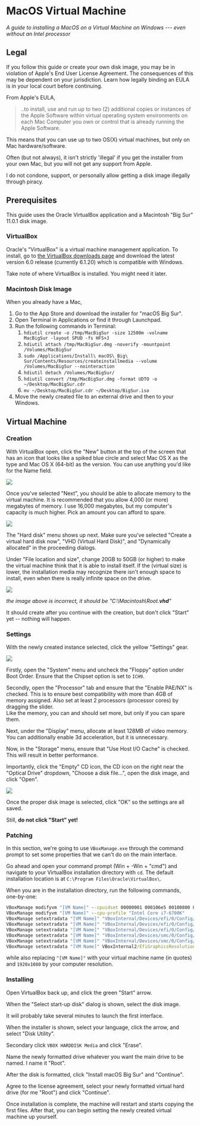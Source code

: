 # MacOS Virtual Machine

*A guide to installing a MacOS on a Virtual Machine on Windows --- even without an Intel processor*

## Legal

If you follow this guide or create your own disk image, you may be in violation of Apple's End User License Agreement. The consequences of this may be dependent on your jurisdiction. Learn how legally binding an EULA is in your local court before continuing.

From Apple's EULA,

> ..to install, use and run up to two (2) additional copies or instances of the Apple Software within virtual operating system environments on each Mac Computer you own or control that is already running the Apple Software.

This means that you can use up to two OS(X) virtual machines, but only on Mac hardware/software.

Often (but not always), it isn't strictly 'illegal' if you get the installer from your own Mac, but you will not get any support from Apple.

I do not condone, support, or personally allow getting a disk image illegally through piracy.

## Prerequisites

This guide uses the Oracle VirtualBox application and a Macintosh "Big Sur" 11.0.1 disk image.

### VirtualBox

Oracle's "VirtualBox" is a virtual machine management application. To install, go to [the VirtualBox downloads page](https://www.virtualbox.org/wiki/Downloads) and download the latest version 6.0 release (currently 6.1.20) which is compatible with Windows.

Take note of where VirtualBox is installed. You might need it later.

### Macintosh Disk Image

When you already have a Mac,

1. Go to the App Store and download the installer for "macOS Big Sur".
2. Open Terminal in Applications or find it through Launchpad.
3. Run the following commands in Terminal:
    1. `hdiutil create -o /tmp/MacBigSur -size 12500m -volname MacBigSur -layout SPUD -fs HFS+J`
    2. `hdiutil attach /tmp/MacBigSur.dmg -noverify -mountpoint /Volumes/MacBigSur`
    3. `sudo /Applications/Install\ macOS\ Big\ Sur/Contents/Resources/createinstallmedia --volume /Volumes/MacBigSur --nointeraction`
    4. `hdiutil detach /Volumes/MacBigSur/`
    5. `hdiutil convert /tmp/MacBigSur.dmg -format UDTO -o ~/Desktop/MacBigSur.cdr`
    6. `mv ~/Desktop/MacBigSur.cdr ~/Desktop/BigSur.iso`
4. Move the newly created file to an external drive and then to your Windows.

## Virtual Machine

### Creation

With VirtualBox open, click the "New" button at the top of the screen that has an icon that looks like a spiked blue circle and select Mac OS X as the type and Mac OS X (64-bit) as the version. You can use anything you'd like for the Name field.

![](/img/mac-vm-create.png)

Once you've selected "Next", you should be able to allocate memory to the virtual machine. It is recommended that you allow 4,000 (or more) megabytes of memory. I use 16,000 megabytes, but my computer's capacity is much higher. Pick an amount you can afford to spare.

![](/img/mac-vm-memory.png)

The "Hard disk" menu shows up next. Make sure you've selected "Create a virtual hard disk now", "VHD (Virtual Hard Disk)", and "Dynamically allocated" in the proceeding dialogs.

Under "File location and size", change 20GB to 50GB (or higher) to make the virtual machine think that it is able to install itself. If the (virtual size) is lower, the installation media may recognize there isn't enough space to install, even when there is really infinite space on the drive.

![](/img/mac-vm-disk-size.png)

*the image above is incorrect, it should be "C:\Macintosh\Root.**vhd**"*

It should create after you continue with the creation, but don't click "Start" yet -- nothing will happen.

### Settings

With the newly created instance selected, click the yellow "Settings" gear.

![](/img/mac-vm-settings.png)

Firstly, open the "System" menu and uncheck the "Floppy" option under Boot Order. Ensure that the Chipset option is set to `ICH9`.

Secondly, open the "Processor" tab and ensure that the "Enable PAE/NX" is checked. This is to ensure best compatibility with more than 4GB of memory assigned. Also set at least 2 processors (processor cores) by dragging the slider.  
Like the memory, you can and should set more, but only if you can spare them.

Next, under the "Display" menu, allocate at least 128MB of video memory. You can additionally enable 3d acceleration, but it is unnecessary.

Now, in the "Storage" menu, ensure that "Use Host I/O Cache" is checked. This will result in better performance.

Importantly, click the "Empty" CD icon, the CD icon on the right near the "Optical Drive" dropdown, "Choose a disk file...", open the disk image, and click "Open".

![](/img/mac-vm-open.png)

Once the proper disk image is selected, click "OK" so the settings are all saved.

Still, **do not click "Start" yet!**

### Patching

In this section, we're going to use `VBoxManage.exe` through the command prompt to set some properties that we can't do on the main interface.

Go ahead and open your command prompt (Win + -Win + "cmd") and navigate to your VirtualBox installation directory with `cd`. The default installation location is at `C:\Program Files\Oracle\VirtualBox\`.

When you are in the installation directory, run the following commands, one-by-one:

```bat
VBoxManage modifyvm "[VM Name]" --cpuidset 00000001 000106e5 00100800 0098e3fd bfebfbff
VBoxManage modifyvm "[VM Name]" --cpu-profile "Intel Core i7-6700K"
VBoxManage setextradata "[VM Name]" "VBoxInternal/Devices/efi/0/Config/DmiSystemProduct" "iMac11,3"
VBoxManage setextradata "[VM Name]" "VBoxInternal/Devices/efi/0/Config/DmiSystemVersion" "1.0"
VBoxManage setextradata "[VM Name]" "VBoxInternal/Devices/efi/0/Config/DmiBoardProduct" "Iloveapple"
VBoxManage setextradata "[VM Name]" "VBoxInternal/Devices/smc/0/Config/DeviceKey" "ourhardworkbythesewordsguardedpleasedontsteal(c)AppleComputerInc"
VBoxManage setextradata "[VM Name]" "VBoxInternal/Devices/smc/0/Config/GetKeyFromRealSMC" 1
VBoxManage setextradata "[VM Name]" VBoxInternal2/EfiGraphicsResolution 1920x1080
```

while also replacing `"[VM Name]"` with your virtual machine name (in quotes) and `1920x1080` by your computer resolution.

### Installing

Open VirtualBox back up, and click the green "Start" arrow. 

When the "Select start-up disk" dialog is shown, select the disk image.

It will probably take several minutes to launch the first interface.

When the installer is shown, select your language, click the arrow, and select "Disk Utility".

Secondary click `VBOX HARDDISK Media` and click "Erase".

Name the newly formatted drive whatever you want the main drive to be named. I name it "Root".

After the disk is formatted, click "Install macOS Big Sur" and "Continue".

Agree to the license agreement, select your newly formatted virtual hard drive (for me "Root") and click "Continue".

Once installation is complete, the machine will restart and starts copying the first files. After that, you can begin setting the newly created virtual machine up yourself.
